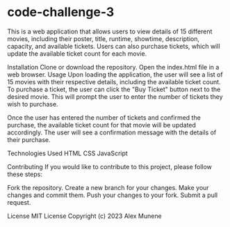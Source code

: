 # code-challenge-3
This is a web application that allows users to view details of 15 different movies, including their poster, title, runtime, showtime, description, capacity, and available tickets. Users can also purchase tickets, which will update the available ticket count for each movie.

Installation
Clone or download the repository.
Open the index.html file in a web browser.
Usage
Upon loading the application, the user will see a list of 15 movies with their respective details, including the available ticket count. To purchase a ticket, the user can click the "Buy Ticket" button next to the desired movie. This will prompt the user to enter the number of tickets they wish to purchase.

Once the user has entered the number of tickets and confirmed the purchase, the available ticket count for that movie will be updated accordingly. The user will see a confirmation message with the details of their purchase.

Technologies Used
HTML
CSS
JavaScript

Contributing
If you would like to contribute to this project, please follow these steps:

Fork the repository.
Create a new branch for your changes.
Make your changes and commit them.
Push your changes to your fork.
Submit a pull request.

License
MIT License Copyright (c) 2023 Alex Munene